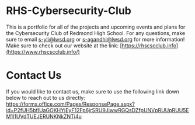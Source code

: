 # RHS-Cybersecurity-Club
This is a portfolio for all of the projects and upcoming events and plans for the Cybersecurity Club of Redmond High School. For any questions, make sure to email s-yli@lwsd.org or s-agandhi@lwsd.org for more information!
Make sure to check out our website at the link: [https://rhscscclub.info](https://www.rhscscclub.info/)

# Contact Us
If you would like to contact us, make sure to use the following link down below to reach out to us directly:
https://forms.office.com/Pages/ResponsePage.aspx?id=P2fUH5bfIUaGOKHYjEyF12Fp6jrSRU9JiwwRGQsDZfpUNVpRUUpRUU5EM1I1UVdTUEJERUNKNkZNTi4u
